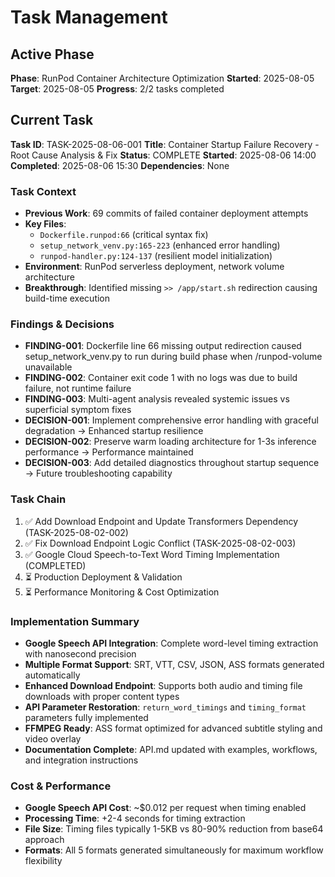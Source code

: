 # Task Management

## Active Phase
**Phase**: RunPod Container Architecture Optimization
**Started**: 2025-08-05
**Target**: 2025-08-05
**Progress**: 2/2 tasks completed

## Current Task
**Task ID**: TASK-2025-08-06-001
**Title**: Container Startup Failure Recovery - Root Cause Analysis & Fix
**Status**: COMPLETE
**Started**: 2025-08-06 14:00
**Completed**: 2025-08-06 15:30
**Dependencies**: None

### Task Context
- **Previous Work**: 69 commits of failed container deployment attempts
- **Key Files**: 
  - `Dockerfile.runpod:66` (critical syntax fix)
  - `setup_network_venv.py:165-223` (enhanced error handling)
  - `runpod-handler.py:124-137` (resilient model initialization)
- **Environment**: RunPod serverless deployment, network volume architecture
- **Breakthrough**: Identified missing `>> /app/start.sh` redirection causing build-time execution

### Findings & Decisions
- **FINDING-001**: Dockerfile line 66 missing output redirection caused setup_network_venv.py to run during build phase when /runpod-volume unavailable
- **FINDING-002**: Container exit code 1 with no logs was due to build failure, not runtime failure
- **FINDING-003**: Multi-agent analysis revealed systemic issues vs superficial symptom fixes
- **DECISION-001**: Implement comprehensive error handling with graceful degradation → Enhanced startup resilience
- **DECISION-002**: Preserve warm loading architecture for 1-3s inference performance → Performance maintained
- **DECISION-003**: Add detailed diagnostics throughout startup sequence → Future troubleshooting capability

### Task Chain
1. ✅ Add Download Endpoint and Update Transformers Dependency (TASK-2025-08-02-002)
2. ✅ Fix Download Endpoint Logic Conflict (TASK-2025-08-02-003)
3. ✅ Google Cloud Speech-to-Text Word Timing Implementation (COMPLETED)
4. ⏳ Production Deployment & Validation
5. ⏳ Performance Monitoring & Cost Optimization

### Implementation Summary
- **Google Speech API Integration**: Complete word-level timing extraction with nanosecond precision
- **Multiple Format Support**: SRT, VTT, CSV, JSON, ASS formats generated automatically
- **Enhanced Download Endpoint**: Supports both audio and timing file downloads with proper content types
- **API Parameter Restoration**: `return_word_timings` and `timing_format` parameters fully implemented
- **FFMPEG Ready**: ASS format optimized for advanced subtitle styling and video overlay
- **Documentation Complete**: API.md updated with examples, workflows, and integration instructions

### Cost & Performance
- **Google Speech API Cost**: ~$0.012 per request when timing enabled
- **Processing Time**: +2-4 seconds for timing extraction
- **File Size**: Timing files typically 1-5KB vs 80-90% reduction from base64 approach
- **Formats**: All 5 formats generated simultaneously for maximum workflow flexibility
